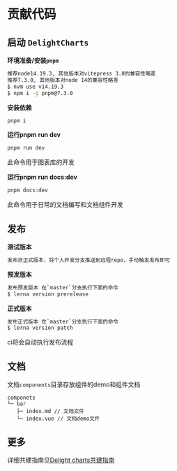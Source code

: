 # 贡献代码

## 启动 `DelightCharts`

**环境准备/安装`pnpm`**

```bash
推荐node14.19.3, 其他版本对vitepress 3.0的兼容性略差
推荐7.3.0, 其他版本对node 14的兼容性略差
$ nvm use v14.19.3
$ npm i -g pnpm@7.3.0
```

**安装依赖**
```bash
pnpm i
```


**运行pnpm run dev**
```bash
pnpm run dev
```
此命令用于图表库的开发

**运行pnpm run docs:dev**
```bash
pnpm docs:dev
```
此命令用于日常的文档编写和文档组件开发

## 发布
**测试版本**
```bash
发布非正式版本，将个人开发分支推送到远程repo，手动触发发布即可
```

**预发版本**
```bash
发布预发版本 在`master`分支执行下面的命令
$ lerna version prerelease
```

**正式版本**
```bash
发布正式版本 在`master`分支执行下面的命令
$ lerna version patch
```
ci将会自动执行发布流程

## 文档

文档`components`目录存放组件的demo和组件文档

```
componets
└─ bar
   ├─ index.md // 文档文件
   └─ index.vue // 文档demo文件
```

## 更多
详细共建指南见<a href="https://doc.weixin.qq.com/doc/w3_AQsA9AY_AGMmUnhxkB5TpGh1Zdtqq?scode=ANAAyQcbAAgpWBpHq1AZUAZwZrAO4">Delight charts共建指南</a>

